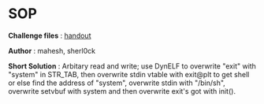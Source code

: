 # SOP  

**Challenge files** : [handout](Handout/)

**Author** : mahesh, sherl0ck

**Short Solution** : Arbitary read and write; use DynELF to overwrite "exit" with "system" in STR_TAB, then overwrite stdin vtable with exit@plt to get shell or else find the address of "system", overwrite stdin with "/bin/sh", overwrite setvbuf with system and then overwrite exit's got with init(). 

